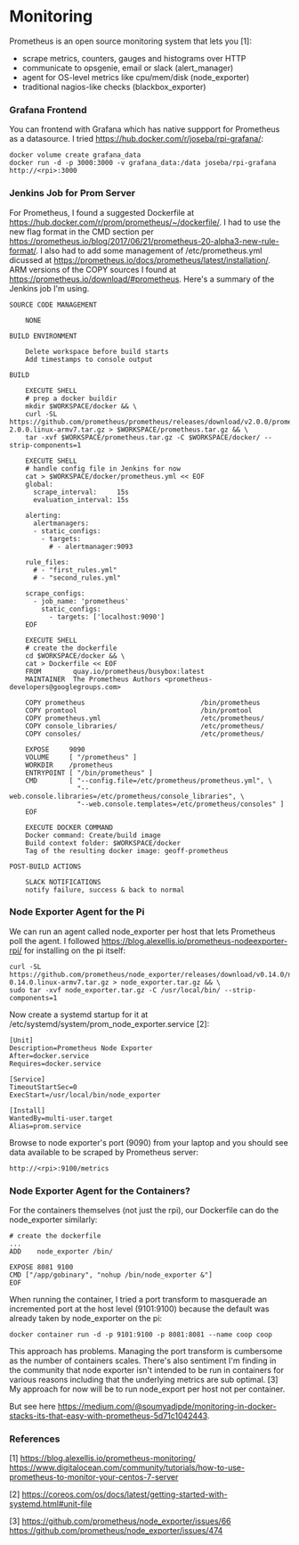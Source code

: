 # Monitoring

Prometheus is an open source monitoring system that lets you [1]:

  - scrape metrics, counters, gauges and histograms over HTTP
  - communicate to opsgenie, email or slack (alert_manager)
  - agent for OS-level metrics like cpu/mem/disk (node_exporter)
  - traditional nagios-like checks (blackbox_exporter) 

### Grafana Frontend

You can frontend with Grafana which has native suppport for Prometheus as a datasource.  I tried https://hub.docker.com/r/joseba/rpi-grafana/:

    docker volume create grafana_data
    docker run -d -p 3000:3000 -v grafana_data:/data joseba/rpi-grafana
    http://<rpi>:3000

### Jenkins Job for Prom Server

For Prometheus, I found a suggested Dockerfile at https://hub.docker.com/r/prom/prometheus/~/dockerfile/.  I had to use the new flag format in the CMD section per https://prometheus.io/blog/2017/06/21/prometheus-20-alpha3-new-rule-format/.  I also had to add some management of /etc/prometheus.yml dicussed at https://prometheus.io/docs/prometheus/latest/installation/.  ARM versions of the COPY sources I found at https://prometheus.io/download/#prometheus. Here's a summary of the Jenkins job I'm using. 

    SOURCE CODE MANAGEMENT
        
        NONE
                
    BUILD ENVIRONMENT
    
        Delete workspace before build starts
        Add timestamps to console output
            
    BUILD

        EXECUTE SHELL
        # prep a docker buildir        
        mkdir $WORKSPACE/docker && \
        curl -SL https://github.com/prometheus/prometheus/releases/download/v2.0.0/prometheus-2.0.0.linux-armv7.tar.gz > $WORKSPACE/prometheus.tar.gz && \
        tar -xvf $WORKSPACE/prometheus.tar.gz -C $WORKSPACE/docker/ --strip-components=1
        
        EXECUTE SHELL
        # handle config file in Jenkins for now
        cat > $WORKSPACE/docker/prometheus.yml << EOF
        global:
          scrape_interval:     15s 
          evaluation_interval: 15s 

        alerting:
          alertmanagers:
          - static_configs:
            - targets:
              # - alertmanager:9093
        
        rule_files:
          # - "first_rules.yml"
          # - "second_rules.yml"
        
        scrape_configs:
          - job_name: 'prometheus'
            static_configs:
              - targets: ['localhost:9090']
        EOF
        
        EXECUTE SHELL
        # create the dockerfile
        cd $WORKSPACE/docker && \
        cat > Dockerfile << EOF
        FROM        quay.io/prometheus/busybox:latest
        MAINTAINER  The Prometheus Authors <prometheus-developers@googlegroups.com>
        
        COPY prometheus                             /bin/prometheus
        COPY promtool                               /bin/promtool
        COPY prometheus.yml                         /etc/prometheus/
        COPY console_libraries/                     /etc/prometheus/
        COPY consoles/                              /etc/prometheus/
        
        EXPOSE     9090
        VOLUME     [ "/prometheus" ]
        WORKDIR    /prometheus
        ENTRYPOINT [ "/bin/prometheus" ]
        CMD        [ "--config.file=/etc/prometheus/prometheus.yml", \
                     "--web.console.libraries=/etc/prometheus/console_libraries", \
                     "--web.console.templates=/etc/prometheus/consoles" ]
        EOF
        
        EXECUTE DOCKER COMMAND
        Docker command: Create/build image
        Build context folder: $WORKSPACE/docker
        Tag of the resulting docker image: geoff-prometheus
    
    POST-BUILD ACTIONS
        
        SLACK NOTIFICATIONS
        notify failure, success & back to normal

### Node Exporter Agent for the Pi

We can run an agent called node_exporter per host that lets Prometheus poll the agent. I followed https://blog.alexellis.io/prometheus-nodeexporter-rpi/ for installing on the pi itself:

    curl -SL https://github.com/prometheus/node_exporter/releases/download/v0.14.0/node_exporter-0.14.0.linux-armv7.tar.gz > node_exporter.tar.gz && \
    sudo tar -xvf node_exporter.tar.gz -C /usr/local/bin/ --strip-components=1

Now create a systemd startup for it at /etc/systemd/system/prom_node_exporter.service [2]:

    [Unit]
    Description=Prometheus Node Exporter
    After=docker.service
    Requires=docker.service
    
    [Service]
    TimeoutStartSec=0
    ExecStart=/usr/local/bin/node_exporter
    
    [Install]
    WantedBy=multi-user.target
    Alias=prom.service

Browse to node exporter's port (9090) from your laptop and you should see data available to be scraped by Prometheus server:

    http://<rpi>:9100/metrics

### Node Exporter Agent for the Containers?

For the containers themselves (not just the rpi), our Dockerfile can do the node_exporter similarly:

    # create the dockerfile
    ...
    ADD    node_exporter /bin/
    
    EXPOSE 8081 9100
    CMD ["/app/gobinary", "nohup /bin/node_exporter &"]
    EOF

When running the container, I tried a port transform to masquerade an incremented port at the host level (9101:9100) because the default was already taken by node_exporter on the pi: 

    docker container run -d -p 9101:9100 -p 8081:8081 --name coop coop

This approach has problems.  Managing the port transform is cumbersome as the number of containers scales.  There's also sentiment I'm finding in the community that node exporter isn't intended to be run in containers for various reasons including that the underlying metrics are sub optimal. [3]  My approach for now will be to run node_export per host not per container.

But see here https://medium.com/@soumyadipde/monitoring-in-docker-stacks-its-that-easy-with-prometheus-5d71c1042443.

### References

[1] https://blog.alexellis.io/prometheus-monitoring/
https://www.digitalocean.com/community/tutorials/how-to-use-prometheus-to-monitor-your-centos-7-server

[2] https://coreos.com/os/docs/latest/getting-started-with-systemd.html#unit-file

[3] https://github.com/prometheus/node_exporter/issues/66 
https://github.com/prometheus/node_exporter/issues/474
